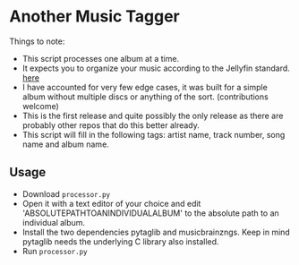 # Another Music Tagger
Things to note:
 - This script processes one album at a time.
 - It expects you to organize your music according to the Jellyfin standard. [here](https://jellyfin.org/docs/general/server/media/music/)
 - I have accounted for very few edge cases, it was built for a simple album without multiple discs or anything of the sort. (contributions welcome)
 - This is the first release and quite possibly the only release as there are probably other repos that do this better already.
 - This script will fill in the following tags: artist name, track number, song name and album name.
 
## Usage

- Download ``processor.py``
- Open it with a text editor of your choice and edit 'ABSOLUTEPATHTOANINDIVIDUALALBUM' to the absolute path to an individual album.
- Install the two dependencies pytaglib and musicbrainzngs. Keep in mind pytaglib needs the underlying C library also installed.
- Run ``processor.py``

